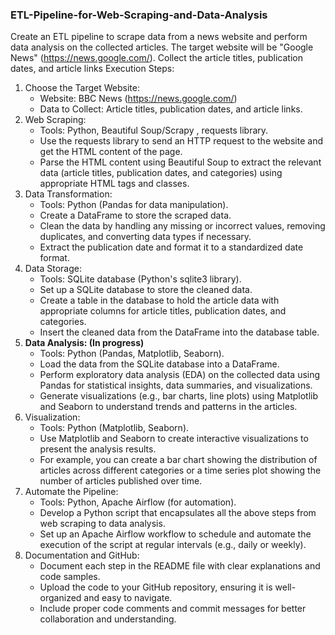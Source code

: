 ### ETL-Pipeline-for-Web-Scraping-and-Data-Analysis

Create an ETL pipeline to scrape data from a news website and perform data analysis on the collected articles. The target website will be "Google News" (https://news.google.com/). Collect the article titles, publication dates, and article links
Execution Steps: 

1.	Choose the Target Website: 
    - Website: BBC News (https://news.google.com/)
    -   Data to Collect: Article titles, publication dates, and article links.
2.	Web Scraping: 
    - Tools: Python, Beautiful Soup/Scrapy , requests library.
    - Use the requests library to send an HTTP request to the website and get the HTML content of the page.
    - Parse the HTML content using Beautiful Soup to extract the relevant data (article titles, publication dates, and categories) using appropriate HTML tags and classes.
3.	Data Transformation:
    - Tools: Python (Pandas for data manipulation).
    - Create a DataFrame to store the scraped data.
    - Clean the data by handling any missing or incorrect values, removing duplicates, and converting data types if necessary.
    - Extract the publication date and format it to a standardized date format.
4.	Data Storage: 
    - Tools: SQLite database (Python's sqlite3 library).
    - Set up a SQLite database to store the cleaned data.
    -   Create a table in the database to hold the article data with appropriate columns for article titles, publication dates, and categories.
    -  Insert the cleaned data from the DataFrame into the database table.
5.	**Data Analysis: (In progress)** 
    - Tools: Python (Pandas, Matplotlib, Seaborn).
    - Load the data from the SQLite database into a DataFrame.
    - Perform exploratory data analysis (EDA) on the collected data using Pandas for statistical insights, data summaries, and visualizations.
    - Generate visualizations (e.g., bar charts, line plots) using Matplotlib and Seaborn to understand trends and patterns in the articles.
6.	Visualization: 
    - Tools: Python (Matplotlib, Seaborn).
    - Use Matplotlib and Seaborn to create interactive visualizations to present the analysis results.
    - For example, you can create a bar chart showing the distribution of articles across different categories or a time series plot showing the number of articles published over time.
7.	Automate the Pipeline: 
    - Tools: Python, Apache Airflow (for automation).
    - Develop a Python script that encapsulates all the above steps from web scraping to data analysis.
    - Set up an Apache Airflow workflow to schedule and automate the execution of the script at regular intervals (e.g., daily or weekly).
8.	Documentation and GitHub: 
    - Document each step in the README file with clear explanations and code samples.
    - Upload the code to your GitHub repository, ensuring it is well-organized and easy to navigate.
    - Include proper code comments and commit messages for better collaboration and understanding.

